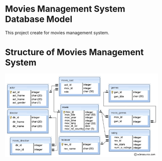 # Movies Management System Database Model
This project create for movies management system.


# Structure of Movies Management System
![](movie-database.png)
